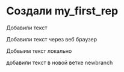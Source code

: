 ﻿# Создали my_first_rep


Добавили текст

Добавили текст через веб браузер

Добвыим текст локально

добавили текст в новой ветке newbranch
